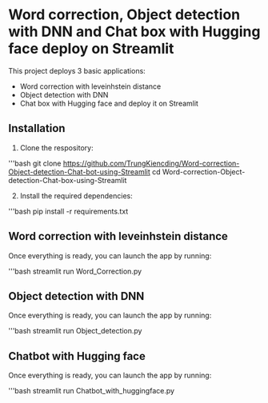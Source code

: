 # Word correction, Object detection with DNN and Chat box with Hugging face deploy on Streamlit

This project deploys 3 basic applications:
- Word correction with leveinhstein distance
- Object detection with DNN
- Chat box with Hugging face
and deploy it on Streamlit

## Installation

1. Clone the respository:

'''bash
git clone https://github.com/TrungKiencding/Word-correction-Object-detection-Chat-bot-using-Streamlit
cd Word-correction-Object-detection-Chat-box-using-Streamlit

2. Install the required dependencies:

'''bash
pip install -r requirements.txt 

## Word correction with leveinhstein distance

Once everything is ready, you can launch the app by running:

'''bash 
streamlit run Word_Correction.py

## Object detection with DNN

Once everything is ready, you can launch the app by running:

'''bash
streamlit run Object_detection.py

## Chatbot with Hugging face

Once everything is ready, you can launch the app by running:

'''bash
streamlit run Chatbot_with_huggingface.py
